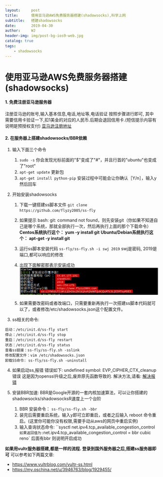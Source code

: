 ```yaml
---
layout:     post
title:      使用亚马逊AWS免费服务器搭建(shadowsocks),科学上网
subtitle:   搭建shadowsocks
date:       2019-04-30
author:     WJ
header-img: img/post-bg-ios9-web.jpg
catalog: true
tags:
    - shadowsocks
---
```


# 使用亚马逊AWS免费服务器搭建(shadowsocks)

#### 1. 免费注册亚马逊服务器
注册亚马逊的账号,输入基本信息,电话,地址等,电话验证 按照步骤进行即可,
其中需要信用卡验证一下,扣1美金的对应的人民币.后期会退回信用卡.(短信提示内容有说明是预授权支付)
[亚马逊注册地址](https://aws.amazon.com/cn/.)

#### 2. 在服务器上搭建shadowsocks/BBR依赖
1. 输入下面三个命令
    1. `sudo -s`        你会发现光标前面的"$"变成了"#"，并且行首的"ubuntu"也变成了"root"
    2. `apt-get update`        更新包
    3. `apt-get install python-pip`  安装过程中可能会让你确认［Y/n］，输入y然后回车

2. 开始安装shadowsocks
    1. 下载一键搭建ss脚本文件
    `git clone https://github.com/flyzy2005/ss-fly`

    2. 如果提示 bash: git: command not found，则先安装git（你如果不知道自己是哪个系统，那就全部执行一次，然后再执行上面的那个下载命令）
    **Centos系统执行这个： yum -y install git**
    **Ubuntu/Debian系统执行这个： apt-get -y install git**

    3. 运行ss脚本安装代码
    `ss-fly/ss-fly.sh -i swj 2019`    swj是密码, 2019是端口,都可以响应的修改

    4. 出现下面解密那表示安装成功
    ![](https://raw.githubusercontent.com/shen-wanjiang/save_picture/master/markdown_pic/ss%E6%88%90%E5%8A%9F%E6%88%AA%E5%9B%BE.png)

    5. 如果需要改密码或者改端口，只需要重新再执行一次搭建ss脚本代码就可以了，或者修改/etc/shadowsocks.json这个配置文件。

3. ss相关的命令:
```shell
启动：/etc/init.d/ss-fly start
停止：/etc/init.d/ss-fly stop
重启：/etc/init.d/ss-fly restart
状态：/etc/init.d/ss-fly status
查看ss链接：ss-fly/ss-fly.sh -sslink
修改配置文件：vim /etc/shadowsocks.json
卸载SS命令: ss-fly/ss-fly.sh -uninstall
```

4. 如果启动ss,报错
    错误如下: undefined symbol: EVP_CIPHER_CTX_cleanup错误
    这是因为openssl升级之后,废弃原先函数导致的.
    解决方法,请看: [解决报错](https://shenwanjiang.top/2019/04/30/%E8%BF%90%E8%A1%8Css%E6%9C%8D%E5%8A%A1%E6%8A%A5%E9%94%99-undefined-symbol-EVP_CIPHER_CTX_cleanup/)

5. 安装BBR加速:
BBR是Google开源的一套内核加速算法，可以让你搭建的shadowsocks/shadowsocksR速度上一个台阶 
    1. BBR 安装命令：    `ss-fly/ss-fly.sh -bbr`
    2. 装完后需要重启系统，输入y即可立即重启，或者之后输入 reboot 命令重启。(这里你可能你没有权限,需要手动从aws的网页中重启实例)
    3. 输入查询状态命令:  ``sysctl net.ipv4.tcp_available_congestion_control`
    如果返回值为: `net.ipv4.tcp_available_congestion_control = bbr cubic reno` 
    后面有bbr 则说明开启成功


**如果用vultr服务器搭建,都是一样的流程. 登录到国外服务器之后,搭建ss服务器即可**
可以参考如下两篇文章:
- https://www.vultrblog.com/vultr-ss.html
- https://my.oschina.net/u/3946763/blog/1929455/